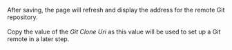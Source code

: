 After saving, the page will refresh and display the address for the remote Git repository.<br>
<br>
Copy the value of the *Git Clone Uri* as this value will be used to set up a Git remote in a later step.
